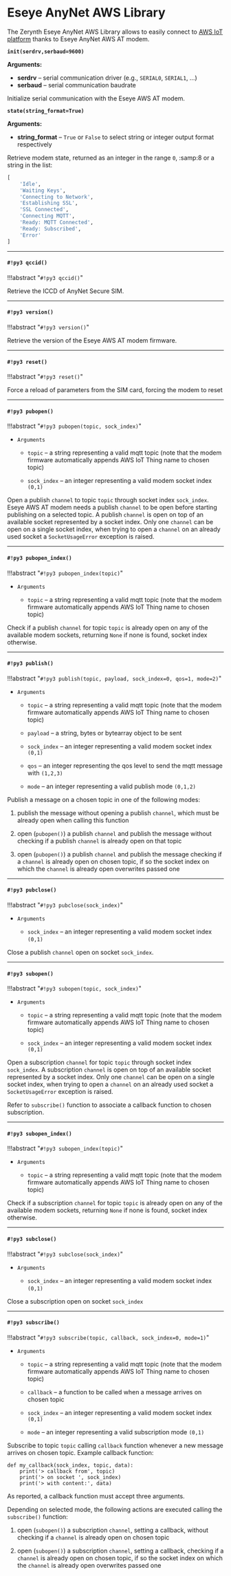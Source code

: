 # Eseye AnyNet AWS Library

The Zerynth Eseye AnyNet AWS Library allows to easily connect to [AWS IoT platform](https://aws.amazon.com/iot-platform/) thanks to Eseye AnyNet AWS AT modem.


**`init(serdrv,serbaud=9600)`**


**Arguments:**

    

 - **serdrv** – serial communication driver (e.g., `SERIAL0`, `SERIAL1`, …)
 - **serbaud** – serial communication baudrate

Initialize serial communication with the Eseye AWS AT modem.


**`state(string_format=True)`**


**Arguments:**

 - **string_format** – `True` or `False` to select string or integer output format respectively

Retrieve modem state, returned as an integer in the range `0`, :samp:8 or a string in the list:

```py
[
    'Idle',
    'Waiting Keys',
    'Connecting to Network',
    'Establishing SSL',
    'SSL Connected',
    'Connecting MQTT',
    'Ready: MQTT Connected',
    'Ready: Subscribed',
    'Error'
]
```


---
#### `#!py3 qccid()`

!!!abstract "`#!py3 qccid()`"

Retrieve the ICCD of AnyNet Secure SIM.


---
#### `#!py3 version()`

!!!abstract "`#!py3 version()`"

Retrieve the version of the Eseye AWS AT modem firmware.


---
#### `#!py3 reset()`

!!!abstract "`#!py3 reset()`"

Force a reload of parameters from the SIM card, forcing the modem to reset


---
#### `#!py3 pubopen()`

!!!abstract "`#!py3 pubopen(topic, sock_index)`"


* ```Arguments```

    
    * ```topic``` – a string representing a valid mqtt topic (note that the modem firmware automatically appends AWS IoT Thing name to chosen topic)


    * ```sock_index``` – an integer representing a valid modem socket index `(0,1)`


Open a publish ```channel``` to topic `topic` through socket index `sock_index`.
Eseye AWS AT modem needs a publish ```channel``` to be open before starting publishing on a selected topic.
A publish ```channel``` is open on top of an available socket represented by a socket index.
Only one ```channel``` can be open on a single socket index, when trying to open a ```channel``` on an already used socket a `SocketUsageError` exception is raised.


---
#### `#!py3 pubopen_index()`

!!!abstract "`#!py3 pubopen_index(topic)`"


* ```Arguments```

    
    * ```topic``` – a string representing a valid mqtt topic (note that the modem firmware automatically appends AWS IoT Thing name to chosen topic)


Check if a publish ```channel``` for topic `topic` is already open on any of the available modem sockets, returning `None` if none is found, socket index otherwise.


---
#### `#!py3 publish()`

!!!abstract "`#!py3 publish(topic, payload, sock_index=0, qos=1, mode=2)`"


* ```Arguments```

    
    * ```topic``` – a string representing a valid mqtt topic (note that the modem firmware automatically appends AWS IoT Thing name to chosen topic)


    * ```payload``` – a string, bytes or bytearray object to be sent


    * ```sock_index``` – an integer representing a valid modem socket index `(0,1)`


    * ```qos``` – an integer representing the qos level to send the mqtt message with `(1,2,3)`


    * ```mode``` – an integer representing a valid publish mode `(0,1,2)`


Publish a message on a chosen topic in one of the following modes:


1. publish the message without opening a publish ```channel```, which must be already open when calling this function


2. open (`pubopen()`) a publish ```channel``` and publish the message without checking if a publish ```channel``` is already open on that topic


3. open (`pubopen()`) a publish ```channel``` and publish the message checking if a ```channel``` is already open on chosen topic, if so the socket index on which the ```channel``` is already open overwrites passed one


---
#### `#!py3 pubclose()`

!!!abstract "`#!py3 pubclose(sock_index)`"


* ```Arguments```

    
    * ```sock_index``` – an integer representing a valid modem socket index `(0,1)`


Close a publish ```channel``` open on socket `sock_index`.


---
#### `#!py3 subopen()`

!!!abstract "`#!py3 subopen(topic, sock_index)`"


* ```Arguments```

    
    * ```topic``` – a string representing a valid mqtt topic (note that the modem firmware automatically appends AWS IoT Thing name to chosen topic)


    * ```sock_index``` – an integer representing a valid modem socket index `(0,1)`


Open a subscription ```channel``` for topic `topic` through socket index `sock_index`.
A subscription ```channel``` is open on top of an available socket represented by a socket index.
Only one ```channel``` can be open on a single socket index, when trying to open a ```channel``` on an already used socket a `SocketUsageError` exception is raised.

Refer to `subscribe()` function to associate a callback function to chosen subscription.


---
#### `#!py3 subopen_index()`

!!!abstract "`#!py3 subopen_index(topic)`"


* ```Arguments```

    
    * ```topic``` – a string representing a valid mqtt topic (note that the modem firmware automatically appends AWS IoT Thing name to chosen topic)


Check if a subscription ```channel``` for topic `topic` is already open on any of the available modem sockets, returning `None` if none is found, socket index otherwise.


---
#### `#!py3 subclose()`

!!!abstract "`#!py3 subclose(sock_index)`"


* ```Arguments```

    
    * ```sock_index``` – an integer representing a valid modem socket index `(0,1)`


Close a subscription open on socket `sock_index`


---
#### `#!py3 subscribe()`

!!!abstract "`#!py3 subscribe(topic, callback, sock_index=0, mode=1)`"


* ```Arguments```

    
    * ```topic``` – a string representing a valid mqtt topic (note that the modem firmware automatically appends AWS IoT Thing name to chosen topic)


    * ```callback``` – a function to be called when a message arrives on chosen topic


    * ```sock_index``` – an integer representing a valid modem socket index `(0,1)`


    * ```mode``` – an integer representing a valid subscription mode `(0,1)`


Subscribe to topic `topic` calling `callback` function whenever a new message arrives on chosen topic.
Example callback function:

```
def my_callback(sock_index, topic, data):
    print('> callback from', topic)
    print('> on socket ', sock_index)
    print('> with content:', data)
```

As reported, a callback function must accept three arguments.

Depending on selected mode, the following actions are executed calling the `subscribe()` function:


1. open (`subopen()`) a subscription ```channel```, setting a callback, without checking if a ```channel``` is already open on chosen topic


2. open (`subopen()`) a subscription ```channel```, setting a callback, checking if a ```channel``` is already open on chosen topic, if so the socket index on which the ```channel``` is already open overwrites passed one
<!--stackedit_data:
eyJoaXN0b3J5IjpbLTc5NDIwNTE1MywtNDc3ODIzNjMxXX0=
-->